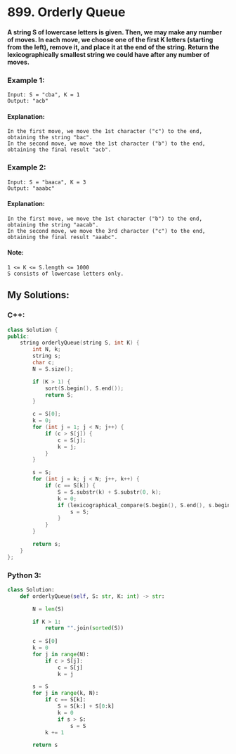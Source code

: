 # 899. Orderly Queue
#### A string S of lowercase letters is given.  Then, we may make any number of moves. In each move, we choose one of the first K letters (starting from the left), remove it, and place it at the end of the string. Return the lexicographically smallest string we could have after any number of moves.

### Example 1:
```
Input: S = "cba", K = 1
Output: "acb"
```
#### Explanation: 
```
In the first move, we move the 1st character ("c") to the end, obtaining the string "bac".
In the second move, we move the 1st character ("b") to the end, obtaining the final result "acb".
```
### Example 2:
```
Input: S = "baaca", K = 3
Output: "aaabc"
```
#### Explanation:
```
In the first move, we move the 1st character ("b") to the end, obtaining the string "aacab".
In the second move, we move the 3rd character ("c") to the end, obtaining the final result "aaabc".
```
#### Note:
```
1 <= K <= S.length <= 1000
S consists of lowercase letters only.
```
## My Solutions:

### C++:
```cpp
class Solution {
public:
    string orderlyQueue(string S, int K) {
        int N, k;
        string s;
        char c;
        N = S.size();

        if (K > 1) {
            sort(S.begin(), S.end());
            return S;
        }

        c = S[0];
        k = 0;
        for (int j = 1; j < N; j++) {
            if (c > S[j]) {
                c = S[j];
                k = j;
            }
        }

        s = S;
        for (int j = k; j < N; j++, k++) {
            if (c == S[k]) {
                S = S.substr(k) + S.substr(0, k);
                k = 0;
                if (lexicographical_compare(S.begin(), S.end(), s.begin(), s.end()) > 0) {
                    s = S;
                }
            }
        }

        return s;
    }
};
```
### Python 3:
```python
class Solution:
    def orderlyQueue(self, S: str, K: int) -> str:

        N = len(S)

        if K > 1:
            return "".join(sorted(S))
        
        c = S[0]
        k = 0
        for j in range(N):
            if c > S[j]:
                c = S[j]
                k = j

        s = S
        for j in range(k, N):
            if c == S[k]: 
                S = S[k:] + S[0:k]
                k = 0
                if s > S:
                    s = S
            k += 1

        return s
```
